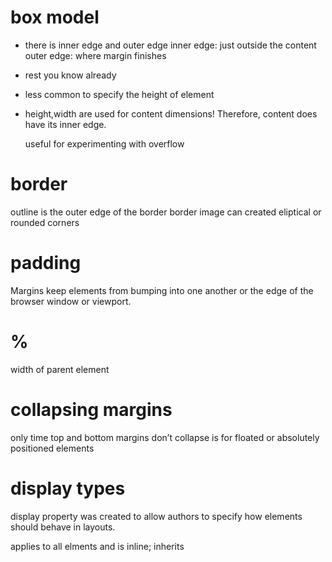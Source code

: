 # box model
- there is inner edge and outer edge
    inner edge: just outside the content
    outer edge: where margin finishes
- rest you know already

- less common to specify the height of element
- height,width are used for content dimensions! Therefore, content does have its inner edge.

    useful for experimenting with overflow

# border
outline is the outer edge of the border
border image
can created eliptical or rounded corners

# padding
Margins keep elements from bumping into one another or the
edge of the browser window or viewport.

# %
width of parent element

# collapsing margins
only time top and bottom margins don’t collapse is for floated or
absolutely positioned elements

# display types
display property was created to allow
authors to specify how elements should behave in layouts.

applies to all elments and is inline; inherits
